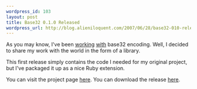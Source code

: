 ```yaml
--- 
wordpress_id: 103
layout: post
title: Base32 0.1.0 Released
wordpress_url: http://blog.alieniloquent.com/2007/06/28/base32-010-released/
---
```

As you may know, I've been <a href="http://blog.alieniloquent.com/2007/06/05/base32-encoded-freedom/">working</a> <a href="http://blog.alieniloquent.com/2007/06/07/for-those-about-to-base32/">with</a> base32 encoding.  Well, I decided to share my work with the world in the form of a library.

This first release simply contains the code I needed for my original project, but I've packaged it up as a nice Ruby extension.

You can visit the project page <a href="http://rubyforge.org/projects/base32">here</a>.
You can download the release <a href="http://rubyforge.org/frs/?group_id=3938&release_id=12666">here</a>.
